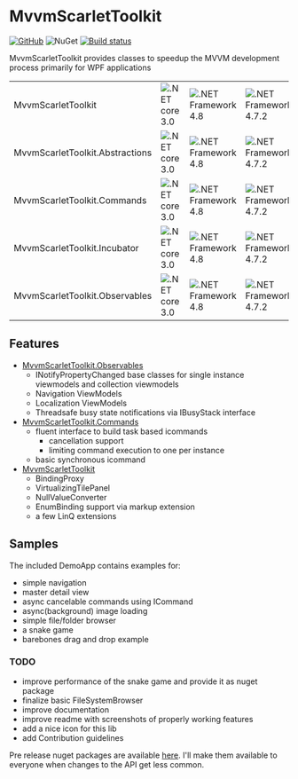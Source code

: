 # MvvmScarletToolkit

[![GitHub](https://img.shields.io/github/license/mashape/apistatus.svg)](https://github.com/Insire/Maple/blob/master/license.md)
![NuGet](https://img.shields.io/nuget/v/:MvvmScarletToolkit.svg)
[![Build status](https://dev.azure.com/SoftThorn/MvvmScarletToolkit/_apis/build/status/MvvmScarletToolkit-CI)](https://dev.azure.com/SoftThorn/MvvmScarletToolkit/_build/latest?definitionId=1)

MvvmScarletToolkit provides classes to speedup the MVVM development process primarily for WPF applications

||||||||||
|---|---|---|---|---|---|---|---|---|
|MvvmScarletToolkit|![.NET core 3.0](https://img.shields.io/badge/.NET-core3-blue.svg)|![.NET Framework 4.8](https://img.shields.io/badge/.NET-4.8-brightgreen.svg)|![.NET Framework 4.7.2](https://img.shields.io/badge/.NET-4.7.2-brightgreen.svg)|![.NET Framework 4.7.1](https://img.shields.io/badge/.NET-4.7.1-brightgreen.svg)|![.NET Framework 4.7](https://img.shields.io/badge/.NET-4.7-green.svg)|![.NET Framework 4.6.2](https://img.shields.io/badge/.NET-4.6.2-yellow.svg)|![.NET Framework 4.6.1](https://img.shields.io/badge/.NET-4.6.1-lightgrey.svg)|
|MvvmScarletToolkit.Abstractions|![.NET core 3.0](https://img.shields.io/badge/.NET-core3-blue.svg)|![.NET Framework 4.8](https://img.shields.io/badge/.NET-4.8-brightgreen.svg)|![.NET Framework 4.7.2](https://img.shields.io/badge/.NET-4.7.2-brightgreen.svg)|![.NET Framework 4.7.1](https://img.shields.io/badge/.NET-4.7.1-brightgreen.svg)|![.NET Framework 4.7](https://img.shields.io/badge/.NET-4.7-green.svg)|![.NET Framework 4.6.2](https://img.shields.io/badge/.NET-4.6.2-yellow.svg)|![.NET Framework 4.6.1](https://img.shields.io/badge/.NET-4.6.1-lightgrey.svg)|
|MvvmScarletToolkit.Commands|![.NET core 3.0](https://img.shields.io/badge/.NET-core3-blue.svg)|![.NET Framework 4.8](https://img.shields.io/badge/.NET-4.8-brightgreen.svg)|![.NET Framework 4.7.2](https://img.shields.io/badge/.NET-4.7.2-brightgreen.svg)|![.NET Framework 4.7.1](https://img.shields.io/badge/.NET-4.7.1-brightgreen.svg)|![.NET Framework 4.7](https://img.shields.io/badge/.NET-4.7-green.svg)|![.NET Framework 4.6.2](https://img.shields.io/badge/.NET-4.6.2-yellow.svg)|![.NET Framework 4.6.1](https://img.shields.io/badge/.NET-4.6.1-lightgrey.svg)|
|MvvmScarletToolkit.Incubator|![.NET core 3.0](https://img.shields.io/badge/.NET-core3-blue.svg)|![.NET Framework 4.8](https://img.shields.io/badge/.NET-4.8-brightgreen.svg)|![.NET Framework 4.7.2](https://img.shields.io/badge/.NET-4.7.2-brightgreen.svg)|![.NET Framework 4.7.1](https://img.shields.io/badge/.NET-4.7.1-brightgreen.svg)|![.NET Framework 4.7](https://img.shields.io/badge/.NET-4.7-green.svg)|![.NET Framework 4.6.2](https://img.shields.io/badge/.NET-4.6.2-yellow.svg)|![.NET Framework 4.6.1](https://img.shields.io/badge/.NET-4.6.1-lightgrey.svg)|
|MvvmScarletToolkit.Observables|![.NET core 3.0](https://img.shields.io/badge/.NET-core3-blue.svg)|![.NET Framework 4.8](https://img.shields.io/badge/.NET-4.8-brightgreen.svg)|![.NET Framework 4.7.2](https://img.shields.io/badge/.NET-4.7.2-brightgreen.svg)|![.NET Framework 4.7.1](https://img.shields.io/badge/.NET-4.7.1-brightgreen.svg)|![.NET Framework 4.7](https://img.shields.io/badge/.NET-4.7-green.svg)|![.NET Framework 4.6.2](https://img.shields.io/badge/.NET-4.6.2-yellow.svg)|![.NET Framework 4.6.1](https://img.shields.io/badge/.NET-4.6.1-lightgrey.svg)|
## Features

- [MvvmScarletToolkit.Observables](MvvmScarletToolkit.Observables/readme.md)
    - INotifyPropertyChanged base classes for single instance viewmodels and collection viewmodels
    - Navigation ViewModels
    - Localization ViewModels
    - Threadsafe busy state notifications via IBusyStack interface
- [MvvmScarletToolkit.Commands](MvvmScarletToolkit.Commands/readme.md)
    - fluent interface to build task based icommands
        - cancellation support
        - limiting command execution to one per instance
    - basic synchronous icommand
- [MvvmScarletToolkit](MvvmScarletToolkit/readme.md)
    - BindingProxy
    - VirtualizingTilePanel
    - NullValueConverter
    - EnumBinding support via markup extension
    - a few LinQ extensions

## Samples

The included DemoApp contains examples for:
- simple navigation
- master detail view
- async cancelable commands using ICommand
- async(background) image loading
- simple file/folder browser
- a snake game
- barebones drag and drop example

### TODO
- improve performance of the snake game and provide it as nuget package
- finalize basic FileSystemBrowser
- improve documentation
- improve readme with screenshots of properly working features
- add a nice icon for this lib
- add Contribution guidelines

Pre release nuget packages are available [here](https://pkgs.dev.azure.com/SoftThorn/_packaging/SoftThorn/nuget/v3/index.json).
I'll make them available to everyone when changes to the API get less common.
